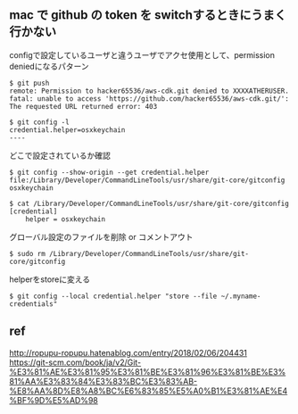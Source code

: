 mac で github の token を switchするときにうまく行かない
--

configで設定しているユーザと違うユーザでアクセ使用として、permission deniedになるパターン


```console 
$ git push
remote: Permission to hacker65536/aws-cdk.git denied to XXXXATHERUSER.
fatal: unable to access 'https://github.com/hacker65536/aws-cdk.git/': The requested URL returned error: 403
```


```console
$ git config -l
credential.helper=osxkeychain
----
```


どこで設定されているか確認
```console
$ git config --show-origin --get credential.helper
file:/Library/Developer/CommandLineTools/usr/share/git-core/gitconfig	osxkeychain
```

```console
$ cat /Library/Developer/CommandLineTools/usr/share/git-core/gitconfig
[credential]
	helper = osxkeychain
```

グローバル設定のファイルを削除 or コメントアウト
```console
$ sudo rm /Library/Developer/CommandLineTools/usr/share/git-core/gitconfig
```

helperをstoreに変える
```console
$ git config --local credential.helper "store --file ~/.myname-credentials"
```
ref
--

http://ropupu-ropupu.hatenablog.com/entry/2018/02/06/204431  
https://git-scm.com/book/ja/v2/Git-%E3%81%AE%E3%81%95%E3%81%BE%E3%81%96%E3%81%BE%E3%81%AA%E3%83%84%E3%83%BC%E3%83%AB-%E8%AA%8D%E8%A8%BC%E6%83%85%E5%A0%B1%E3%81%AE%E4%BF%9D%E5%AD%98
